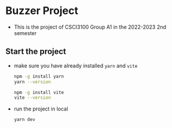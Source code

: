 # Buzzer Project
- This is the project of CSCI3100 Group A1 in the 2022-2023 2nd semester

## Start the project
- make sure you have already installed `yarn` and `vite`
    ```bash
    npm -g install yarn
    yarn --version

    npm -g install vite
    vite --version
    ```

- run the project in local
    ```bash
    yarn dev
    ```